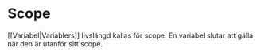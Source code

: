 # Scope
[[Variabel|Variablers]] livslängd kallas för scope. En variabel slutar att gälla när den är utanför sitt scope.
